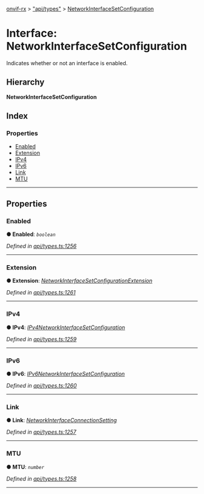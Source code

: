 [onvif-rx](../README.md) > ["api/types"](../modules/_api_types_.md) > [NetworkInterfaceSetConfiguration](../interfaces/_api_types_.networkinterfacesetconfiguration.md)

# Interface: NetworkInterfaceSetConfiguration

Indicates whether or not an interface is enabled.

## Hierarchy

**NetworkInterfaceSetConfiguration**

## Index

### Properties

* [Enabled](_api_types_.networkinterfacesetconfiguration.md#enabled)
* [Extension](_api_types_.networkinterfacesetconfiguration.md#extension)
* [IPv4](_api_types_.networkinterfacesetconfiguration.md#ipv4)
* [IPv6](_api_types_.networkinterfacesetconfiguration.md#ipv6)
* [Link](_api_types_.networkinterfacesetconfiguration.md#link)
* [MTU](_api_types_.networkinterfacesetconfiguration.md#mtu)

---

## Properties

<a id="enabled"></a>

###  Enabled

**● Enabled**: *`boolean`*

*Defined in [api/types.ts:1256](https://github.com/patrickmichalina/onvif-rx/blob/d62cee9/src/api/types.ts#L1256)*

___
<a id="extension"></a>

###  Extension

**● Extension**: *[NetworkInterfaceSetConfigurationExtension](_api_types_.networkinterfacesetconfigurationextension.md)*

*Defined in [api/types.ts:1261](https://github.com/patrickmichalina/onvif-rx/blob/d62cee9/src/api/types.ts#L1261)*

___
<a id="ipv4"></a>

###  IPv4

**● IPv4**: *[IPv4NetworkInterfaceSetConfiguration](_api_types_.ipv4networkinterfacesetconfiguration.md)*

*Defined in [api/types.ts:1259](https://github.com/patrickmichalina/onvif-rx/blob/d62cee9/src/api/types.ts#L1259)*

___
<a id="ipv6"></a>

###  IPv6

**● IPv6**: *[IPv6NetworkInterfaceSetConfiguration](_api_types_.ipv6networkinterfacesetconfiguration.md)*

*Defined in [api/types.ts:1260](https://github.com/patrickmichalina/onvif-rx/blob/d62cee9/src/api/types.ts#L1260)*

___
<a id="link"></a>

###  Link

**● Link**: *[NetworkInterfaceConnectionSetting](_api_types_.networkinterfaceconnectionsetting.md)*

*Defined in [api/types.ts:1257](https://github.com/patrickmichalina/onvif-rx/blob/d62cee9/src/api/types.ts#L1257)*

___
<a id="mtu"></a>

###  MTU

**● MTU**: *`number`*

*Defined in [api/types.ts:1258](https://github.com/patrickmichalina/onvif-rx/blob/d62cee9/src/api/types.ts#L1258)*

___

